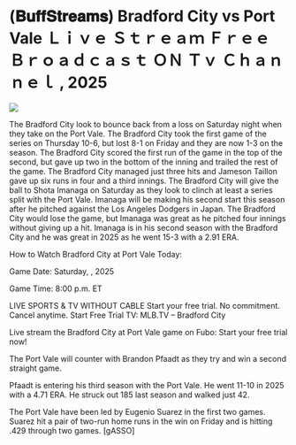 # (𝐁𝐮𝐟𝐟𝐒𝐭𝐫𝐞𝐚𝐦𝐬) Bradford City vs Port Vale Ｌｉｖｅ Ｓｔｒｅａｍ Ｆｒｅｅ Ｂｒｏａｄｃａｓｔ ＯＮ Ｔｖ Ｃｈａｎｎｅｌ , 2025  
  
  
[![](https://i.imgur.com/qSNzIqt.png)](https://movie.rssnews.media/fDwJdxn.php)  
  
The Bradford City look to bounce back from a loss on Saturday night when they take on the Port Vale. The Bradford City took the first game of the series on Thursday 10-6, but lost 8-1 on Friday and they are now 1-3 on the season. The Bradford City scored the first run of the game in the top of the second, but gave up two in the bottom of the inning and trailed the rest of the game. The Bradford City managed just three hits and Jameson Taillon gave up six runs in four and a third innings. The Bradford City will give the ball to Shota Imanaga on Saturday as they look to clinch at least a series split with the Port Vale. Imanaga will be making his second start this season after he pitched against the Los Angeles Dodgers in Japan. The Bradford City would lose the game, but Imanaga was great as he pitched four innings without giving up a hit. Imanaga is in his second season with the Bradford City and he was great in 2025 as he went 15-3 with a 2.91 ERA.

How to Watch Bradford City at Port Vale Today:

Game Date: Saturday, , 2025

Game Time: 8:00 p.m. ET

LIVE SPORTS & TV WITHOUT CABLE
Start your free trial. No commitment. Cancel anytime.
Start Free Trial
TV: MLB.TV – Bradford City

Live stream the Bradford City at Port Vale game on Fubo: Start your free trial now!

The Port Vale will counter with Brandon Pfaadt as they try and win a second straight game.

Pfaadt is entering his third season with the Port Vale. He went 11-10 in 2025 with a 4.71 ERA. He struck out 185 last season and walked just 42.

The Port Vale have been led by Eugenio Suarez in the first two games. Suarez hit a pair of two-run home runs in the win on Friday and is hitting .429 through two games. [gASSO]